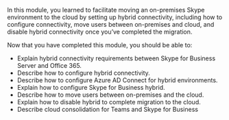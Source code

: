 In this module, you learned to facilitate moving an on-premises Skype environment to the cloud by setting up hybrid connectivity, including how to configure connectivity, move users between on-premises and cloud, and disable hybrid connectivity once you’ve completed the migration.

Now that you have completed this module, you should be able to:
  
- Explain hybrid connectivity requirements between Skype for Business Server and Office 365.
- Describe how to configure hybrid connectivity.
- Describe how to configure Azure AD Connect for hybrid environments.
- Explain how to configure Skype for Business hybrid.
- Describe how to move users between on-premises and the cloud.
- Explain how to disable hybrid to complete migration to the cloud.
- Describe cloud consolidation for Teams and Skype for Business

